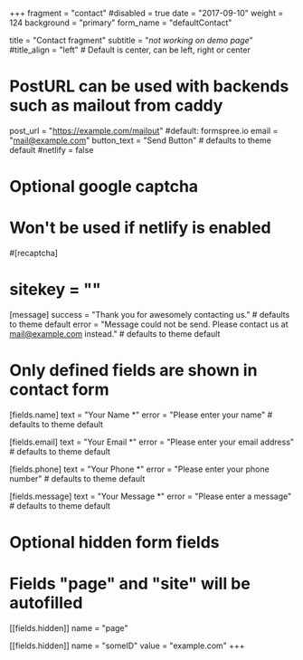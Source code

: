 +++
fragment = "contact"
#disabled = true
date = "2017-09-10"
weight = 124
background = "primary"
form_name = "defaultContact"

title = "Contact fragment"
subtitle  = "*not working on demo page*"
#title_align = "left" # Default is center, can be left, right or center

# PostURL can be used with backends such as mailout from caddy
post_url = "https://example.com/mailout" #default: formspree.io
email = "mail@example.com"
button_text = "Send Button" # defaults to theme default
#netlify = false

# Optional google captcha
# Won't be used if netlify is enabled
#[recaptcha]
#  sitekey = ""

[message]
  success = "Thank you for awesomely contacting us." # defaults to theme default
  error = "Message could not be send. Please contact us at mail@example.com instead." # defaults to theme default

# Only defined fields are shown in contact form
[fields.name]
  text = "Your Name *"
  error = "Please enter your name" # defaults to theme default

[fields.email]
  text = "Your Email *"
  error = "Please enter your email address" # defaults to theme default

[fields.phone]
  text = "Your Phone *"
  error = "Please enter your phone number" # defaults to theme default

[fields.message]
  text = "Your Message *"
  error = "Please enter a message" # defaults to theme default

# Optional hidden form fields
# Fields "page" and "site" will be autofilled
[[fields.hidden]]
  name = "page"

[[fields.hidden]]
  name = "someID"
  value = "example.com"
+++
